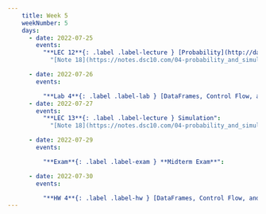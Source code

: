 ```yaml
---
    title: Week 5
    weekNumber: 5
    days:
      - date: 2022-07-25
        events:
          "**LEC 12**{: .label .label-lecture } [Probability](http://datahub.ucsd.edu/user-redirect/git-sync?repo=https://github.com/dsc-courses/dsc10-2022-su&subPath=lectures/lec12/lec12-live.ipynb) ([blank pdf](https://github.com/dsc-courses/dsc10-2022-su/raw/main/lectures/lec12/lec12-live.pdf))":
            "[Note 18](https://notes.dsc10.com/04-probability_and_simulation/probability_and_simulation.html)"

      - date: 2022-07-26
        events:

          "**Lab 4**{: .label .label-lab } [DataFrames, Control Flow, and Probability](http://datahub.ucsd.edu/user-redirect/git-sync?repo=https://github.com/dsc-courses/dsc10-2022-su&subPath=labs/lab4/lab4.ipynb)":
      - date: 2022-07-27
        events:
          "**LEC 13**{: .label .label-lecture } Simulation":
            "[Note 18](https://notes.dsc10.com/04-probability_and_simulation/probability_and_simulation.html)"

      - date: 2022-07-29
        events:

          "**Exam**{: .label .label-exam } **Midterm Exam**":

      - date: 2022-07-30
        events:

          "**HW 4**{: .label .label-hw } [DataFrames, Control Flow, and Probability](http://datahub.ucsd.edu/user-redirect/git-sync?repo=https://github.com/dsc-courses/dsc10-2022-su&subPath=homeworks/hw4/hw4.ipynb)":
---
```

